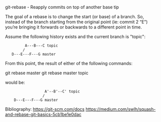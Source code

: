 git-rebase - Reapply commits on top of another base tip

The goal of a rebase is to change the start (or base) of a branch. So, instead of the branch starting from the original point (ie: commit 2 “E”) you’re bringing it forwards or backwards to a different point in time.

Assume the following history exists and the current branch is "topic":

	         A---B---C topic
	        /         
       D---E---F---G master


From this point, the result of either of the following commands:

git rebase master
git rebase master topic


would be:

                      A'--B'--C' topic
                     /
        D---E---F---G master

Bibliography: https://git-scm.com/docs
https://medium.com/swlh/squash-and-rebase-git-basics-5cb1be1e0dac